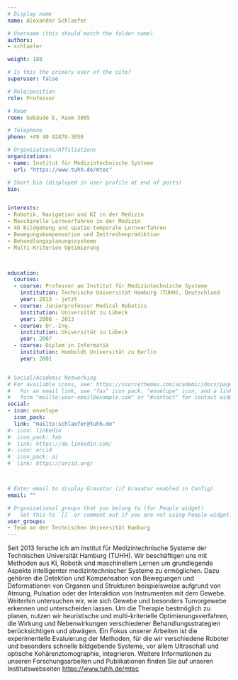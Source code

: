 ```yaml
---
# Display name
name: Alexander Schlaefer

# Username (this should match the folder name)
authors:
- schlaefer

weight: 188

# Is this the primary user of the site?
superuser: false

# Role/position
role: Professor

# Room
room: Gebäude E, Raum 3085

# Telephone
phone: +49 40 42878-3050

# Organizations/Affiliations
organizations:
- name: Institut für Medizintechnische Systeme
  url: "https://www.tuhh.de/mtec"

# Short bio (displayed in user profile at end of posts)
bio: 


interests:
- Robotik, Navigation und KI in der Medizin
- Maschinelle Lernverfahren in der Medizin
- 4D Bildgebung und spatio-temporale Lernverfahren
- Bewegungskompensation und Zeitreihenprädiktion
- Behandlungsplanungssysteme
- Multi-Kriterien Optimierung



education:
  courses:
  - course: Professor am Institut für Medizintechnische Systeme
    institution: Technische Universität Hamburg (TUHH), Deutschland
    year: 2013 - jetzt
  - course: Juniorprofessur Medical Robotics
    institution: Universität zu Lübeck
    year: 2008 - 2013
  - course: Dr.-Ing. 
    institution: Universität zu Lübeck
    year: 2007
  - course: Diplom in Informatik
    institution: Humboldt Universität zu Berlin
    year: 2001


# Social/Academic Networking
# For available icons, see: https://sourcethemes.com/academic/docs/page-builder/#icons
#   For an email link, use "fas" icon pack, "envelope" icon, and a link in the
#   form "mailto:your-email@example.com" or "#contact" for contact widget.
social:
- icon: envelope
  icon_pack: 
  link: "mailto:schlaefer@tuhh.de"
#- icon: linkedin
#  icon_pack: fab
#  link: https://de.linkedin.com/
#- icon: orcid
#  icon_pack: ai
#  link: https://orcid.org/



# Enter email to display Gravatar (if Gravatar enabled in Config)
email: ""

# Organizational groups that you belong to (for People widget)
#   Set this to `[]` or comment out if you are not using People widget.
user_groups:
- Team an der Technischen Universität Hamburg
---
```


Seit 2013 forsche ich am Institut für Medizintechnische Systeme der Technischen Universität Hamburg (TUHH). Wir beschäftigen uns mit Methoden aus KI, Robotik und maschinellem Lernen um grundlegende Aspekte intelligenter medizintechnischer Systeme zu ermöglichen. Dazu gehören die Detektion und Kompensation von Bewegungen und Deformationen von Organen und Strukturen beispielsweise aufgrund von Atmung, Pulsation oder der Interaktion von Instrumenten mit dem Gewebe. Weiterhin untersuchen wir, wie sich Gewebe und besonders Tumorgewebe erkennen und unterscheiden lassen. Um die Therapie bestmöglich zu planen, nutzen wir heuristische und multi-kriterielle Optimierungsverfahren, die Wirkung und Nebenwirkungen verschiedener Behandlungsstrategien berücksichtigen und abwägen. Ein Fokus unserer Arbeiten ist die experimentelle Evaluierung der Methoden, für die wir verschiedene Roboter und besonders schnelle bildgebende Systeme, vor allem Ultraschall und optische Kohärenztomographie, integrieren. Weitere Informationen zu unseren Forschungsarbeiten und Publikationen finden Sie auf unseren Institutswebseiten https://www.tuhh.de/mtec

